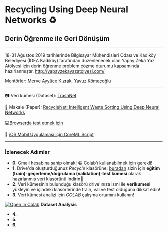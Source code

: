 # Recycling Using Deep Neural Networks :recycle:
## Derin Öğrenme ile Geri Dönüşüm 
---

18-31 Ağustos 2019 tarihlerinde Bilgisayar Mühendisleri Odası ve Kadıköy Belediyesi (İDEA Kadıköy) tarafından düzenlenecek olan Yapay Zekâ Yaz Atölyesi için derin öğrenme problem çözme oturumu kapsamında hazırlanmıştır. http://yapayzekayazatolyesi.com/

Mentörler: [Merve Ayyüce Kızrak](http://www.ayyucekizrak.com/), [Yavuz Kömeçoğlu](http://yavuzkomecoglu.com/)

---

:camera: Veri kümesi (Dataset): [TrashNet](https://github.com/garythung/trashnet)

:bookmark_tabs: Makale (Paper): [RecycleNet: Intelligent Waste Sorting Using Deep Neural Networks](https://ieeexplore.ieee.org/document/8466276)

:computer:[Browserda test etmek için](http://www.ayyucekizrak.com/apps/recyclenet/)

:iphone: [iOS Mobil Uygulaması için CoreML Script](https://github.com/jctcsolutions/trashNet/blob/master/toCoreML/converter.py)

---
### İzlenecek Adımlar

- **0.** Gmail hesabına sahip olmak! :grinning: Colab'ı kullanabilmek için gerekli!
- **1.** Drive'da oluşturduğunuz _Recycle_ klasörüne; [buradan](https://github.com/ayyucekizrak/Recycling_Using_Deep_Neural_Networks/tree/master/verikumesi) sizin için **eğitim (train)-geçerleme/doğrulama (validation)-test kümesi** olarak hazırlanmış veri klasörünü  indirin:small_red_triangle_down: 
- **2.** Veri kümesinin bulunduğu klasörü drive'ınıza ismi ile **verikumesi** yükleyin ve içindeki klasörlerinde train, val ve test olduğuna dikkat edin!
- **3.** Veri kümesi analizi için _COLAB_ çalışma ortamını kullanın!

[![Open In Colab](https://colab.research.google.com/assets/colab-badge.svg)](https://colab.research.google.com/github/ayyucekizrak/open?id=1zy-XeqswQXRBmhtQB2_oHgm0Ytuwp6Nc) **Dataset Analysis**  

- **4.** 
- **5.**
- **6.**






